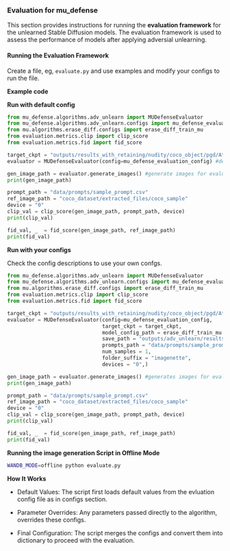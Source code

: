 ### Evaluation for mu_defense

This section provides instructions for running the **evaluation framework** for the unlearned Stable Diffusion models. The evaluation framework is used to assess the performance of models after applying adversial unlearning.

#### **Running the Evaluation Framework**

Create a file, eg, `evaluate.py` and use examples and modify your configs to run the file.  


**Example code**

**Run with default config**

```python
from mu_defense.algorithms.adv_unlearn import MUDefenseEvaluator
from mu_defense.algorithms.adv_unlearn.configs import mu_defense_evaluation_config
from mu.algorithms.erase_diff.configs import erase_diff_train_mu
from evaluation.metrics.clip import clip_score
from evaluation.metrics.fid import fid_score

target_ckpt = "outputs/results_with_retaining/nudity/coco_object/pgd/AttackLr_0.001/text_encoder_full/all/prefix_k/AdvUnlearn-nudity-method_text_encoder_full_all-Attack_pgd-Retain_coco_object_iter_1.0-lr_1e-05-AttackLr_0.001-prefix_k_adv_num_1-word_embd-attack_init_latest-attack_step_30-adv_update_1-warmup_iter_200/models/Diffusers-UNet-noxattn-epoch_0.pt"
evaluator = MUDefenseEvaluator(config=mu_defense_evaluation_config) #default config

gen_image_path = evaluator.generate_images() #generate images for evaluation
print(gen_image_path)  

prompt_path = "data/prompts/sample_prompt.csv"
ref_image_path = "coco_dataset/extracted_files/coco_sample"
device = "0"
clip_val = clip_score(gen_image_path, prompt_path, device)    
print(clip_val)    

fid_val, _  = fid_score(gen_image_path, ref_image_path)
print(fid_val)
```

**Run with your configs**

Check the config descriptions to use your own confgs.

```python
from mu_defense.algorithms.adv_unlearn import MUDefenseEvaluator
from mu_defense.algorithms.adv_unlearn.configs import mu_defense_evaluation_config
from mu.algorithms.erase_diff.configs import erase_diff_train_mu
from evaluation.metrics.clip import clip_score
from evaluation.metrics.fid import fid_score

target_ckpt = "outputs/results_with_retaining/nudity/coco_object/pgd/AttackLr_0.001/text_encoder_full/all/prefix_k/AdvUnlearn-nudity-method_text_encoder_full_all-Attack_pgd-Retain_coco_object_iter_1.0-lr_1e-05-AttackLr_0.001-prefix_k_adv_num_1-word_embd-attack_init_latest-attack_step_30-adv_update_1-warmup_iter_200/models/Diffusers-UNet-noxattn-epoch_0.pt"
evaluator = MUDefenseEvaluator(config=mu_defense_evaluation_config,
                               target_ckpt = target_ckpt,
                               model_config_path = erase_diff_train_mu.model_config_path,
                               save_path = "outputs/adv_unlearn/results",
                               prompts_path = "data/prompts/sample_prompt.csv",
                               num_samples = 1,
                               folder_suffix = "imagenette",
                               devices = "0",)

gen_image_path = evaluator.generate_images() #generates images for evaluation
print(gen_image_path)  

prompt_path = "data/prompts/sample_prompt.csv"
ref_image_path = "coco_dataset/extracted_files/coco_sample"
device = "0"
clip_val = clip_score(gen_image_path, prompt_path, device)    
print(clip_val)    

fid_val, _  = fid_score(gen_image_path, ref_image_path)
print(fid_val)

```

**Running the image generation Script in Offline Mode**

```bash
WANDB_MODE=offline python evaluate.py
```

**How It Works** 

* Default Values: The script first loads default values from the evluation config file as in configs section.

* Parameter Overrides: Any parameters passed directly to the algorithm, overrides these configs.

* Final Configuration: The script merges the configs and convert them into dictionary to proceed with the evaluation. 


